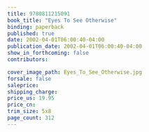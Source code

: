 ```yaml
---
title: 9780811215091
book_title: "Eyes To See Otherwise"
binding: paperback
published: true
date: 2002-04-01T06:00:40-04:00
publication_date: 2002-04-01T06:00:40-04:00
show_in_forthcoming: false
contributors:

cover_image_path: Eyes_To_See_Otherwise.jpg
forsale: false
saleprice:
shipping_charge:
price_us: 19.95
price_cn:
trim_size: 5x8
page_count: 312
---
```


